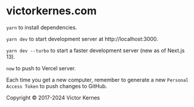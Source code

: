 # victorkernes.com

`yarn` to install dependencies.

`yarn dev` to start development server at http://localhost:3000.

`yarn dev --turbo` to start a faster development server (new as of Next.js 13).

`now` to push to Vercel server.

Each time you get a new computer, remember to generate a new `Personal Access Token` to push changes to GitHub.

Copyright © 2017-2024 Victor Kernes
